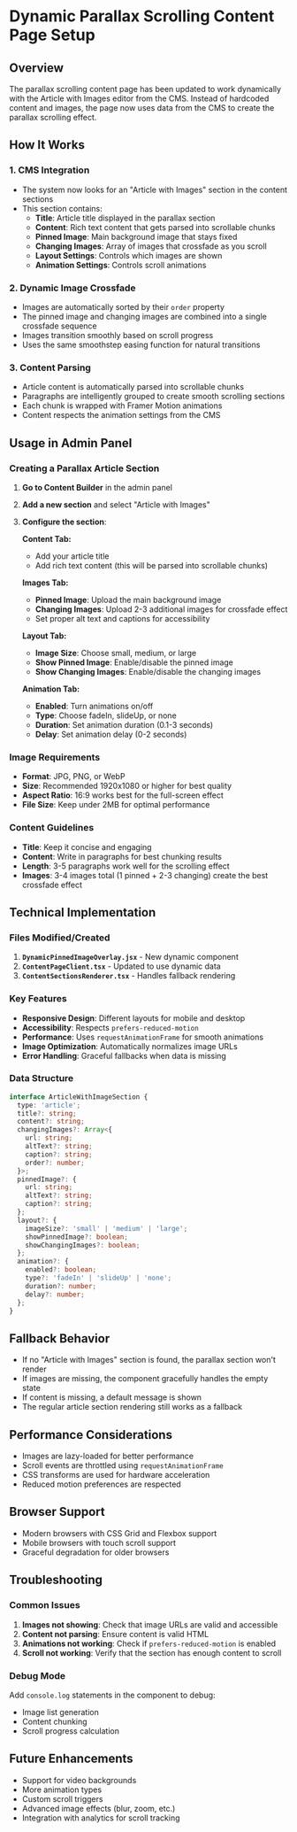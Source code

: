 # Dynamic Parallax Scrolling Content Page Setup

## Overview

The parallax scrolling content page has been updated to work dynamically with the Article with Images editor from the CMS. Instead of hardcoded content and images, the page now uses data from the CMS to create the parallax scrolling effect.

## How It Works

### 1. CMS Integration
- The system now looks for an "Article with Images" section in the content sections
- This section contains:
  - **Title**: Article title displayed in the parallax section
  - **Content**: Rich text content that gets parsed into scrollable chunks
  - **Pinned Image**: Main background image that stays fixed
  - **Changing Images**: Array of images that crossfade as you scroll
  - **Layout Settings**: Controls which images are shown
  - **Animation Settings**: Controls scroll animations

### 2. Dynamic Image Crossfade
- Images are automatically sorted by their `order` property
- The pinned image and changing images are combined into a single crossfade sequence
- Images transition smoothly based on scroll progress
- Uses the same smoothstep easing function for natural transitions

### 3. Content Parsing
- Article content is automatically parsed into scrollable chunks
- Paragraphs are intelligently grouped to create smooth scrolling sections
- Each chunk is wrapped with Framer Motion animations
- Content respects the animation settings from the CMS

## Usage in Admin Panel

### Creating a Parallax Article Section

1. **Go to Content Builder** in the admin panel
2. **Add a new section** and select "Article with Images"
3. **Configure the section**:

   **Content Tab:**
   - Add your article title
   - Add rich text content (this will be parsed into scrollable chunks)

   **Images Tab:**
   - **Pinned Image**: Upload the main background image
   - **Changing Images**: Upload 2-3 additional images for crossfade effect
   - Set proper alt text and captions for accessibility

   **Layout Tab:**
   - **Image Size**: Choose small, medium, or large
   - **Show Pinned Image**: Enable/disable the pinned image
   - **Show Changing Images**: Enable/disable the changing images

   **Animation Tab:**
   - **Enabled**: Turn animations on/off
   - **Type**: Choose fadeIn, slideUp, or none
   - **Duration**: Set animation duration (0.1-3 seconds)
   - **Delay**: Set animation delay (0-2 seconds)

### Image Requirements

- **Format**: JPG, PNG, or WebP
- **Size**: Recommended 1920x1080 or higher for best quality
- **Aspect Ratio**: 16:9 works best for the full-screen effect
- **File Size**: Keep under 2MB for optimal performance

### Content Guidelines

- **Title**: Keep it concise and engaging
- **Content**: Write in paragraphs for best chunking results
- **Length**: 3-5 paragraphs work well for the scrolling effect
- **Images**: 3-4 images total (1 pinned + 2-3 changing) create the best crossfade effect

## Technical Implementation

### Files Modified/Created

1. **`DynamicPinnedImageOverlay.jsx`** - New dynamic component
2. **`ContentPageClient.tsx`** - Updated to use dynamic data
3. **`ContentSectionsRenderer.tsx`** - Handles fallback rendering

### Key Features

- **Responsive Design**: Different layouts for mobile and desktop
- **Accessibility**: Respects `prefers-reduced-motion`
- **Performance**: Uses `requestAnimationFrame` for smooth animations
- **Image Optimization**: Automatically normalizes image URLs
- **Error Handling**: Graceful fallbacks when data is missing

### Data Structure

```typescript
interface ArticleWithImageSection {
  type: 'article';
  title?: string;
  content?: string;
  changingImages?: Array<{
    url: string;
    altText?: string;
    caption?: string;
    order?: number;
  }>;
  pinnedImage?: {
    url: string;
    altText?: string;
    caption?: string;
  };
  layout?: {
    imageSize?: 'small' | 'medium' | 'large';
    showPinnedImage?: boolean;
    showChangingImages?: boolean;
  };
  animation?: {
    enabled?: boolean;
    type?: 'fadeIn' | 'slideUp' | 'none';
    duration?: number;
    delay?: number;
  };
}
```

## Fallback Behavior

- If no "Article with Images" section is found, the parallax section won't render
- If images are missing, the component gracefully handles the empty state
- If content is missing, a default message is shown
- The regular article section rendering still works as a fallback

## Performance Considerations

- Images are lazy-loaded for better performance
- Scroll events are throttled using `requestAnimationFrame`
- CSS transforms are used for hardware acceleration
- Reduced motion preferences are respected

## Browser Support

- Modern browsers with CSS Grid and Flexbox support
- Mobile browsers with touch scroll support
- Graceful degradation for older browsers

## Troubleshooting

### Common Issues

1. **Images not showing**: Check that image URLs are valid and accessible
2. **Content not parsing**: Ensure content is valid HTML
3. **Animations not working**: Check if `prefers-reduced-motion` is enabled
4. **Scroll not working**: Verify that the section has enough content to scroll

### Debug Mode

Add `console.log` statements in the component to debug:
- Image list generation
- Content chunking
- Scroll progress calculation

## Future Enhancements

- Support for video backgrounds
- More animation types
- Custom scroll triggers
- Advanced image effects (blur, zoom, etc.)
- Integration with analytics for scroll tracking
